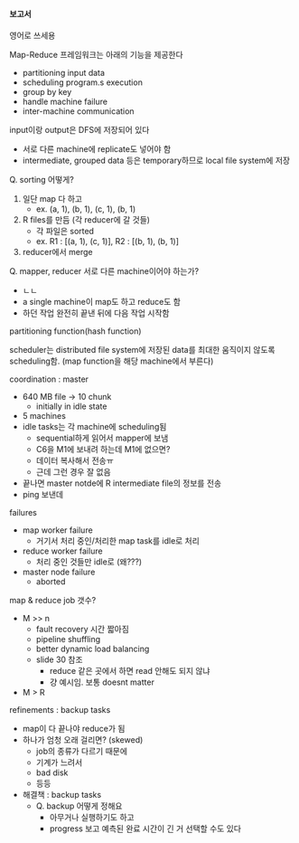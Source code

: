 #### 보고서

영어로 쓰세용

Map-Reduce 프레임워크는 아래의 기능을 제공한다

* partitioning input data
* scheduling program.s execution
* group by key
* handle machine failure
* inter-machine communication

input이랑 output은 DFS에 저장되어 있다

* 서로 다른 machine에 replicate도 넣어야 함
* intermediate, grouped data 등은 temporary하므로 local file system에 저장

Q. sorting 어떻게?

1. 일단 map 다 하고
    * ex. (a, 1), (b, 1), (c, 1), (b, 1)
2. R files를 만듬 (각 reducer에 갈 것들)
    * 각 파일은 sorted
    * ex. R1 : [(a, 1), (c, 1)], R2 : [(b, 1), (b, 1)]
3. reducer에서 merge

Q. mapper, reducer 서로 다른 machine이어야 하는가?

* ㄴㄴ
* a single machine이 map도 하고 reduce도 함
* 하던 작업 완전히 끝낸 뒤에 다음 작업 시작함


partitioning function(hash function)

scheduler는 distributed file system에 저장된 data를 최대한 움직이지 않도록 scheduling함. (map function을 해당 machine에서 부른다)


coordination : master

* 640 MB file -> 10 chunk
    * initially in idle state
* 5 machines
* idle tasks는 각 machine에 scheduling됨
    * sequential하게 읽어서 mapper에 보냄
    * C6을 M1에 보내려 하는데 M1에 없으면? 
    * 데이터 복사해서 전송ㅠ
    * 근데 그런 경우 잘 없음
* 끝나면 master notde에 R intermediate file의 정보를 전송
* ping 보낸데

failures
* map worker failure
    * 거기서 처리 중인/처리한 map task를 idle로 처리
* reduce worker failure
    * 처리 중인 것들만 idle로 (왜???)
* master node failure
    * aborted

map & reduce job 갯수?

* M >> n
    * fault recovery 시간 짧아짐
    * pipeline shuffling
    * better dynamic load balancing
    * slide 30 참조
        * reduce 같은 곳에서 하면 read 안해도 되지 않냐
        * 걍 예시임. 보통 doesnt matter
* M > R

refinements : backup tasks

* map이 다 끝나야 reduce가 됨
* 하나가 엄청 오래 걸리면? (skewed)
    * job의 종류가 다르기 때문에
    * 기계가 느려서
    * bad disk
    * 등등
* 해결책 : backup tasks
    * Q. backup 어떻게 정해요
        * 아무거나 실행하기도 하고
        * progress 보고 예측된 완료 시간이 긴 거 선택할 수도 있다

